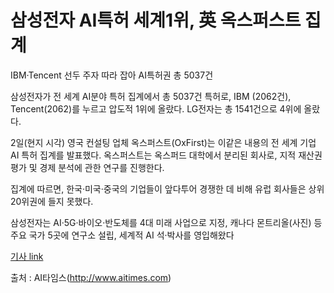# 삼성전자 AI특허 세계1위, 英 옥스퍼스트 집계

IBM·Tencent 선두 주자 따라 잡아
AI특허권 총 5037건

삼성전자가 전 세계 AI분야 특허 집계에서 총 5037건 특허로, IBM (2062건), Tencent(2062)를 누르고 압도적 1위에 올랐다. LG전자는 총 1541건으로 4위에 올랐다.

2일(현지 시각) 영국 컨설팅 업체 옥스퍼스트(OxFirst)는 이같은 내용의 전 세계 기업 AI 특허 집계를 발표했다. 옥스퍼스트는 옥스퍼드 대학에서 분리된 회사로, 지적 재산권 평가 및 경제 분석에 관한 연구를 진행한다. 

집계에 따르면, 한국·미국·중국의 기업들이 앞다투어 경쟁한 데 비해 유럽 회사들은 상위 20위권에 들지 못했다. 

삼성전자는 AI·5G·바이오·반도체를 4대 미래 사업으로 지정, 캐나다 몬트리올(사진) 등 주요 국가 5곳에 연구소 설립, 세계적 AI 석·박사를 영입해왔다

[기사 link](http://www.aitimes.com/news/articleView.html?idxno=130139)

출처 : AI타임스(http://www.aitimes.com)
